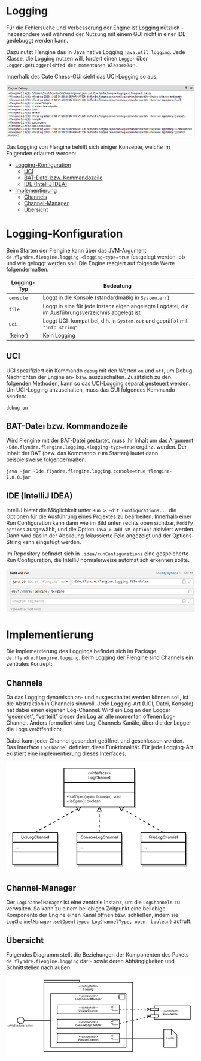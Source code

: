 # Logging

Für die Fehlersuche und Verbesserung der Engine ist Logging nützlich - insbesondere weil während der Nutzung mit einem GUI nicht in einer IDE gedebuggt werden kann.

Dazu nutzt Flengine das in Java native Logging `java.util.logging`. Jede Klasse, die Logging nutzen will, fordert einen `Logger` über `Logger.getLogger(<Pfad der momentanen Klasse>)`an.

Innerhalb des Cute Chess-GUI sieht das UCI-Logging so aus:

![](./attachments/image-20231115-083933.png)

Das Logging von Flengine behilft sich einiger Konzepte, welche im Folgenden erläutert werden:

*   [Logging-Konfiguration](#logging-konfiguration)
    *   [UCI](#uci)
    *   [BAT-Datei bzw. Kommandozeile](#bat-datei-bzw-kommandozeile)
    *   [IDE (IntelliJ IDEA)](#ide-intellij-idea)
*   [Implementierung](#implementierung)
    *   [Channels](#channels)
    *   [Channel-Manager](#channel-manager)
    *   [Übersicht](#bersicht)

# Logging-Konfiguration

Beim Starten der Flengine kann über das JVM-Argument `de.flyndre.flengine.logging.<logging-typ>=true` festgelegt werden, ob und wie geloggt werden soll. Die Engine reagiert auf folgende Werte folgendermaßen:

| **Logging-Typ** | **Bedeutung** |
| --- | --- |
| `console` | Loggt in die Konsole (standardmäßig in `System.err`) |
| `file` | Loggt in eine für jede Instanz eigen angelegte Logdatei, die im Ausführungsverzeichnis abgelegt ist |
| `uci` | Loggt UCI-kompatibel, d.h. in `System.out` und gepräfixt mit `"info string"` |
| (keiner) | Kein Logging |

## UCI

UCI spezifiziert ein Kommando `debug` mit den Werten `on` und `off`, um Debug-Nachrichten der Engine an- bzw. auszuschalten. Zusätzlich zu den folgenden Methoden, kann so das UCI-Logging separat gesteuert werden. Um UCI-Logging anzuschalten, muss das GUI folgendes Kommando senden:

```
debug on
```

## BAT-Datei bzw. Kommandozeile

Wird Flengine mit der BAT-Datei gestartet, muss ihr Inhalt um das Argument `-Dde.flyndre.flengine.logging.<logging-typ>=true` ergänzt werden. Der Inhalt der BAT (bzw. das Kommando zum Starten) lautet dann beispielsweise folgendermaßen:

```
java -jar -Dde.flyndre.flengine.logging.console=true flengine-1.0.0.jar
```

## IDE (IntelliJ IDEA)

IntelliJ bietet die Möglichkeit unter `Run > Edit Configurations...` die Optionen für die Ausführung eines Projektes zu bearbeiten. Innerhalb einer Run Configuration kann dann wie im Bild unten rechts oben sichtbar, `Modify options` ausgewählt, und die Option `Java > Add VM options` aktiviert werden. Dann wird das in der Abbildung fokussierte Feld angezeigt und der Options-String kann eingefügt werden.

Im Repository befindet sich in `.idea/runConfigurations` eine gespeicherte Run Configuration, die IntelliJ normalerweise automatisch erkennen sollte.

![](./attachments/image-20231124-104130.png)

# Implementierung

Die Implementierung des Loggings befindet sich im Package `de.flyndre.flengine.logging`. Beim Logging der Flengine sind Channels ein zentrales Konzept:

## Channels

Da das Logging dynamisch an- und ausgeschaltet werden können soll, ist die Abstraktion in Channels sinnvoll. Jede Logging-Art (UCI, Datei, Konsole) hat dabei einen eigenen Log-Channel. Wird ein Log an den Logger “gesendet”, “verteilt” dieser den Log an alle momentan offenen Log-Channel. Anders formuliert sind Log-Channels Kanäle, über die der Logger die Logs veröffentlicht.

Dabei kann jeder Channel gesondert geöffnet und geschlossen werden. Das Interface `LogChannel` definiert diese Funktionalität. Für jede Logging-Art existiert eine implementierung dieses Interfaces:

![](./attachments/ClassDiagramLogChannel.png)

## Channel-Manager

Der `LogChannelManager` ist eine zentrale Instanz, um die `LogChannel`s zu verwalten. So kann zu einem beliebigen Zeitpunkt eine beliebige Komponente der Engine einen Kanal öffnen bzw. schließen, indem sie `LogChannelManager.setOpen(type: LogChannelType, open: boolean)` aufruft.

## Übersicht

Folgendes Diagramm stellt die Beziehungen der Komponenten des Pakets `de.flyndre.flengine.logging` dar - sowie deren Abhängigkeiten und Schnittstellen nach außen.

![](./attachments/SubsystemLogging.png)